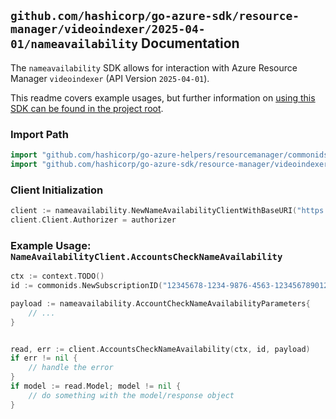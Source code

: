 
## `github.com/hashicorp/go-azure-sdk/resource-manager/videoindexer/2025-04-01/nameavailability` Documentation

The `nameavailability` SDK allows for interaction with Azure Resource Manager `videoindexer` (API Version `2025-04-01`).

This readme covers example usages, but further information on [using this SDK can be found in the project root](https://github.com/hashicorp/go-azure-sdk/tree/main/docs).

### Import Path

```go
import "github.com/hashicorp/go-azure-helpers/resourcemanager/commonids"
import "github.com/hashicorp/go-azure-sdk/resource-manager/videoindexer/2025-04-01/nameavailability"
```


### Client Initialization

```go
client := nameavailability.NewNameAvailabilityClientWithBaseURI("https://management.azure.com")
client.Client.Authorizer = authorizer
```


### Example Usage: `NameAvailabilityClient.AccountsCheckNameAvailability`

```go
ctx := context.TODO()
id := commonids.NewSubscriptionID("12345678-1234-9876-4563-123456789012")

payload := nameavailability.AccountCheckNameAvailabilityParameters{
	// ...
}


read, err := client.AccountsCheckNameAvailability(ctx, id, payload)
if err != nil {
	// handle the error
}
if model := read.Model; model != nil {
	// do something with the model/response object
}
```
